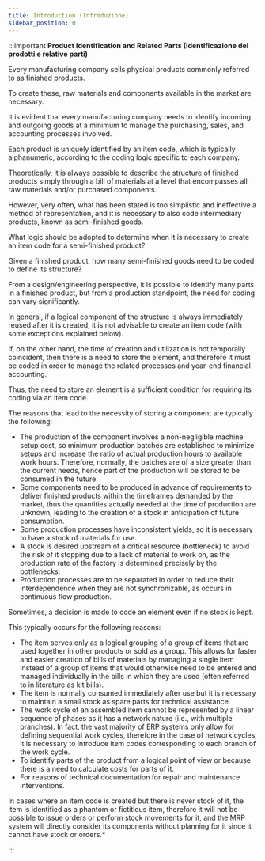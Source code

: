 ```yaml
---
title: Introduction (Introduzione)
sidebar_position: 0
---
```


:::important **Product Identification and Related Parts (Identificazione dei prodotti e relative parti)**

Every manufacturing company sells physical products commonly referred to as finished products. 

To create these, raw materials and components available in the market are necessary.

It is evident that every manufacturing company needs to identify incoming and outgoing goods at a minimum to manage the purchasing, sales, and accounting processes involved.

Each product is uniquely identified by an item code, which is typically alphanumeric, according to the coding logic specific to each company.

Theoretically, it is always possible to describe the structure of finished products simply through a bill of materials at a level that encompasses all raw materials and/or purchased components.

However, very often, what has been stated is too simplistic and ineffective a method of representation, and it is necessary to also code intermediary products, known as semi-finished goods.

What logic should be adopted to determine when it is necessary to create an item code for a semi-finished product? 

Given a finished product, how many semi-finished goods need to be coded to define its structure? 

From a design/engineering perspective, it is possible to identify many parts in a finished product, but from a production standpoint, the need for coding can vary significantly.

In general, if a logical component of the structure is always immediately reused after it is created, it is not advisable to create an item code (with some exceptions explained below).

If, on the other hand, the time of creation and utilization is not temporally coincident, then there is a need to store the element, and therefore it must be coded in order to manage the related processes and year-end financial accounting.

Thus, the need to store an element is a sufficient condition for requiring its coding via an item code.

The reasons that lead to the necessity of storing a component are typically the following:
- The production of the component involves a non-negligible machine setup cost, so minimum production batches are established to minimize setups and increase the ratio of actual production hours to available work hours. Therefore, normally, the batches are of a size greater than the current needs, hence part of the production will be stored to be consumed in the future.
- Some components need to be produced in advance of requirements to deliver finished products within the timeframes demanded by the market, thus the quantities actually needed at the time of production are unknown, leading to the creation of a stock in anticipation of future consumption.
- Some production processes have inconsistent yields, so it is necessary to have a stock of materials for use.
- A stock is desired upstream of a critical resource (bottleneck) to avoid the risk of it stopping due to a lack of material to work on, as the production rate of the factory is determined precisely by the bottlenecks.
- Production processes are to be separated in order to reduce their interdependence when they are not synchronizable, as occurs in continuous flow production.

Sometimes, a decision is made to code an element even if no stock is kept.

This typically occurs for the following reasons:
- The item serves only as a logical grouping of a group of items that are used together in other products or sold as a group. 
This allows for faster and easier creation of bills of materials by managing a single item instead of a group of items that would otherwise need to be entered and managed individually in the bills in which they are used (often referred to in literature as kit bills).
- The item is normally consumed immediately after use but it is necessary to maintain a small stock as spare parts for technical assistance.
- The work cycle of an assembled item cannot be represented by a linear sequence of phases as it has a network nature (i.e., with multiple branches). 
In fact, the vast majority of ERP systems only allow for defining sequential work cycles, therefore in the case of network cycles, it is necessary to introduce item codes corresponding to each branch of the work cycle.
- To identify parts of the product from a logical point of view or because there is a need to calculate costs for parts of it.
- For reasons of technical documentation for repair and maintenance interventions.

In cases where an item code is created but there is never stock of it, the item is identified as a phantom or fictitious item, therefore it will not be possible to issue orders or perform stock movements for it, and the MRP system will directly consider its components without planning for it since it cannot have stock or orders.*

:::